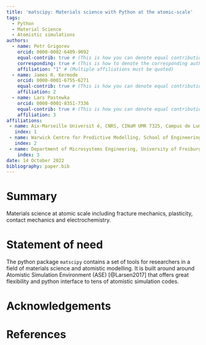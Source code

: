 ```yaml
---
title: 'matscipy: Materials science with Python at the atomic-scale'
tags:
  - Python
  - Material Science
  - Atomistic simulations
authors:
  - name: Petr Grigorev
    orcid: 0000-0002-6409-9092
    equal-contrib: true # (This is how you can denote equal contributions between multiple authors)
    corresponding: true # (This is how to denote the corresponding author)
    affiliation: "1" # (Multiple affiliations must be quoted)
  - name: James R. Kermode
    orcid: 0000-0001-6755-6271
    equal-contrib: true # (This is how you can denote equal contributions between multiple authors)
    affiliation: 2
  - name: Lars Pastewka
    orcid: 0000-0001-8351-7336
    equal-contrib: true # (This is how you can denote equal contributions between multiple authors)
    affiliation: 3
affiliations:
 - name: Aix-Marseille Universit ́e, CNRS, CINaM UMR 7325, Campus de Luminy, 13288 Marseille, France
   index: 1
 - name: Warwick Centre for Predictive Modelling, School of Engineering, University of Warwick, Coventry CV4 7AL, United Kingdom
   index: 2
 - name: Department of Microsystems Engineering, University of Freiburg, 79110 Freiburg, Germany
    index: 3
date: 14 October 2022
bibliography: paper.bib
---
```


# Summary

Materials science at atomic scale including fracture mechanics, plasticity,  contact mechanics and electrochemistry.

# Statement of need

The python package `matscipy` contains a set of tools for researchers in a field of materials science and atomistic modelling. It is built around around Atomistic Simulation Environment (ASE) [@Larsen2017] that offers great flexibility and python interface to tens of atomistic simulation codes.

# Acknowledgements

# References
